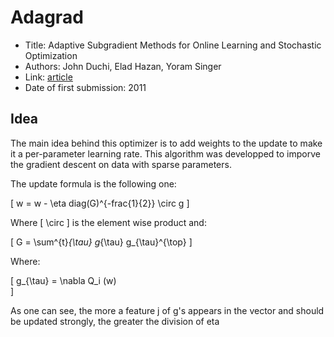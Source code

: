 # Adagrad

- Title: Adaptive Subgradient Methods for Online Learning and Stochastic Optimization
- Authors: John Duchi, Elad Hazan, Yoram Singer
- Link: [article](http://www.jmlr.org/papers/volume12/duchi11a/duchi11a.pdf)
- Date of first submission: 2011

## Idea

The main idea behind this optimizer is to add weights to the update to make it a per-parameter learning rate. This algorithm was developped to imporve the gradient descent on data with sparse parameters.

The update formula is the following one:

\[
w = w - \eta diag(G)^{-frac{1}{2}} \circ g
\]

Where \[ \circ \] is the element wise product and:

\[
G = \sum^{t}_{\tau} g_{\tau} g_{\tau}^{\top}
\]

Where:

\[
g_{\tau} = \nabla Q_i (w)    
\]

As one can see, the more a feature j of g's appears in the vector and should be updated strongly, the greater the division of eta